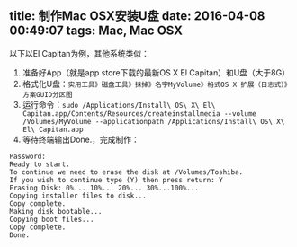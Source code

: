 title: 制作Mac OSX安装U盘
date: 2016-04-08 00:49:07
tags: Mac, Mac OSX
---

以下以El Capitan为例，其他系统类似：

1. 准备好App（就是app store下载的最新OS X El Capitan）和U盘（大于8G）
2. 格式化U盘：`实用工具》磁盘工具》抹掉》名字MyVolume》格式OS X 扩展（日志式）》方案GUID分区图`
3. 运行命令：`sudo /Applications/Install\ OS\ X\ El\ Capitan.app/Contents/Resources/createinstallmedia --volume /Volumes/MyVolume --applicationpath /Applications/Install\ OS\ X\ El\ Capitan.app`
4. 等待终端输出Done.，完成制作：
```
Password:
Ready to start.
To continue we need to erase the disk at /Volumes/Toshiba.
If you wish to continue type (Y) then press return: Y
Erasing Disk: 0%... 10%... 20%... 30%...100%...
Copying installer files to disk...
Copy complete.
Making disk bootable...
Copying boot files...
Copy complete.
Done.
```